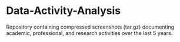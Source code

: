 # Data-Activity-Analysis
Repository containing compressed screenshots (tar.gz) documenting academic, professional, and research activities over the last 5 years. 
